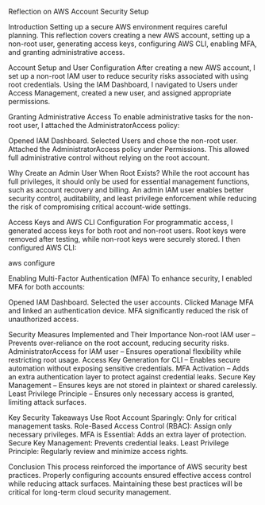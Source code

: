 Reflection on AWS Account Security Setup

Introduction
Setting up a secure AWS environment requires careful planning. This reflection covers creating a new AWS account, setting up a non-root user, generating access keys, configuring AWS CLI, enabling MFA, and granting administrative access.

Account Setup and User Configuration
After creating a new AWS account, I set up a non-root IAM user to reduce security risks associated with using root credentials. Using the IAM Dashboard, I navigated to Users under Access Management, created a new user, and assigned appropriate permissions.

Granting Administrative Access
To enable administrative tasks for the non-root user, I attached the AdministratorAccess policy:

Opened IAM Dashboard.
Selected Users and chose the non-root user.
Attached the AdministratorAccess policy under Permissions.
This allowed full administrative control without relying on the root account.

Why Create an Admin User When Root Exists?
While the root account has full privileges, it should only be used for essential management functions, such as account recovery and billing. An admin IAM user enables better security control, auditability, and least privilege enforcement while reducing the risk of compromising critical account-wide settings.

Access Keys and AWS CLI Configuration
For programmatic access, I generated access keys for both root and non-root users. Root keys were removed after testing, while non-root keys were securely stored. I then configured AWS CLI:

aws configure

Enabling Multi-Factor Authentication (MFA)
To enhance security, I enabled MFA for both accounts:

Opened IAM Dashboard.
Selected the user accounts.
Clicked Manage MFA and linked an authentication device.
MFA significantly reduced the risk of unauthorized access.

Security Measures Implemented and Their Importance
Non-root IAM user – Prevents over-reliance on the root account, reducing security risks.
AdministratorAccess for IAM user – Ensures operational flexibility while restricting root usage.
Access Key Generation for CLI – Enables secure automation without exposing sensitive credentials.
MFA Activation – Adds an extra authentication layer to protect against credential leaks.
Secure Key Management – Ensures keys are not stored in plaintext or shared carelessly.
Least Privilege Principle – Ensures only necessary access is granted, limiting attack surfaces.

Key Security Takeaways
Use Root Account Sparingly: Only for critical management tasks.
Role-Based Access Control (RBAC): Assign only necessary privileges.
MFA is Essential: Adds an extra layer of protection.
Secure Key Management: Prevents credential leaks.
Least Privilege Principle: Regularly review and minimize access rights.

Conclusion
This process reinforced the importance of AWS security best practices. Properly configuring accounts ensured effective access control while reducing attack surfaces. Maintaining these best practices will be critical for long-term cloud security management.

